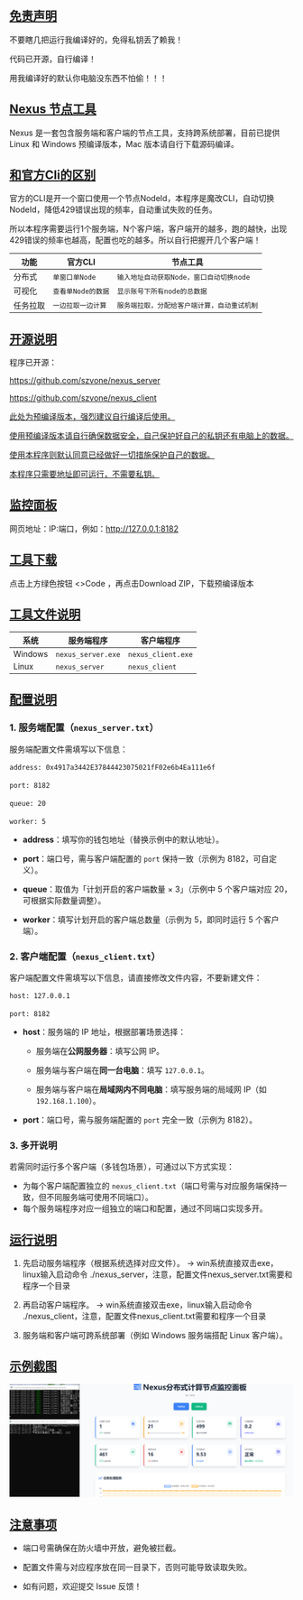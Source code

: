 
## <u>免责声明</u>

不要瞎几把运行我编译好的，免得私钥丢了赖我！

代码已开源，自行编译！

用我编译好的默认你电脑没东西不怕偷！！！


## <u>Nexus 节点工具</u>

Nexus 是一套包含服务端和客户端的节点工具，支持跨系统部署，目前已提供 Linux 和 Windows 预编译版本，Mac 版本请自行下载源码编译。

## <u>和官方Cli的区别</u>

官方的CLI是开一个窗口使用一个节点NodeId，本程序是魔改CLI，自动切换NodeId，降低429错误出现的频率，自动重试失败的任务。

所以本程序需要运行1个服务端，N个客户端，客户端开的越多，跑的越快，出现429错误的频率也越高，配置也吃的越多。所以自行把握开几个客户端！

| 功能&#xA;      | 官方CLI&#xA;         | 节点工具&#xA;         |
| ------------ | ------------------ | ------------------ |
| 分布式&#xA; | `单窗口单Node` | `输入地址自动获取Node，窗口自动切换node` |
| 可视化&#xA;   | `查看单Node的数据`     | `显示账号下所有node的总数据`     |
| 任务拉取&#xA;   | `一边拉取一边计算`     | `服务端拉取，分配给客户端计算，自动重试机制`     |

## <u>开源说明</u>

程序已开源：

https://github.com/szvone/nexus_server

https://github.com/szvone/nexus_client

<u>此处为预编译版本，强烈建议自行编译后使用。</u>

<u>使用预编译版本请自行确保数据安全，自己保护好自己的私钥还有电脑上的数据。</u>

<u>使用本程序则默认同意已经做好一切措施保护自己的数据。</u>

<u>本程序只需要地址即可运行，不需要私钥。</u>

## <u>监控面板</u>
网页地址：IP:端口，例如：http://127.0.0.1:8182

## <u>工具下载</u>

点击上方绿色按钮  <>Code ，再点击Download ZIP，下载预编译版本

## <u>工具文件说明</u>



| 系统&#xA;      | 服务端程序&#xA;         | 客户端程序&#xA;         |
| ------------ | ------------------ | ------------------ |
| Windows&#xA; | `nexus_server.exe` | `nexus_client.exe` |
| Linux&#xA;   | `nexus_server`     | `nexus_client`     |

## <u>配置说明</u>



### 1. 服务端配置（`nexus_server.txt`）&#xA;

服务端配置文件需填写以下信息：


```
address: 0x4917a3442E37844423075021fF02e6b4Ea111e6f

port: 8182

queue: 20

worker: 5
```


*   **address**：填写你的钱包地址（替换示例中的默认地址）。


*   **port**：端口号，需与客户端配置的 `port` 保持一致（示例为 8182，可自定义）。


*   **queue**：取值为「计划开启的客户端数量 × 3」（示例中 5 个客户端对应 20，可根据实际数量调整）。


*   **worker**：填写计划开启的客户端总数量（示例为 5，即同时运行 5 个客户端）。



### 2. 客户端配置（`nexus_client.txt`）&#xA;

客户端配置文件需填写以下信息，请直接修改文件内容，不要新建文件：


```
host: 127.0.0.1

port: 8182
```


*   **host**：服务端的 IP 地址，根据部署场景选择：



    *   服务端在**公网服务器**：填写公网 IP。


    *   服务端与客户端在**同一台电脑**：填写 `127.0.0.1`。


    *   服务端与客户端在**局域网内不同电脑**：填写服务端的局域网 IP（如 `192.168.1.100`）。


*   **port**：端口号，需与服务端配置的 `port` 完全一致（示例为 8182）。


### 3. 多开说明&#xA;

若需同时运行多个客户端（多钱包场景），可通过以下方式实现：


*   为每个客户端配置独立的 `nexus_client.txt`（端口号需与对应服务端保持一致，但不同服务端可使用不同端口）。
*   每个服务端程序对应一组独立的端口和配置，通过不同端口实现多开。


## <u>运行说明</u>


1.  先启动服务端程序（根据系统选择对应文件）。
   -> win系统直接双击exe，linux输入启动命令 ./nexus_server，注意，配置文件nexus_server.txt需要和程序一个目录

2.  再启动客户端程序。
   -> win系统直接双击exe，linux输入启动命令 ./nexus_client，注意，配置文件nexus_client.txt需要和程序一个目录

3.  服务端和客户端可跨系统部署（例如 Windows 服务端搭配 Linux 客户端）。


## <u>示例截图</u>



![程序状态截图](status.png)

## <u>注意事项</u>


*   端口号需确保在防火墙中开放，避免被拦截。


*   配置文件需与对应程序放在同一目录下，否则可能导致读取失败。


*   如有问题，欢迎提交 Issue 反馈！
